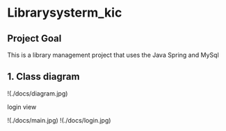 # Librarysysterm_kic

## Project Goal

This is a library management project that uses the Java Spring and MySql

## 1.	Class diagram
!(./docs/diagram.jpg)

login view

!(./docs/main.jpg)
!(./docs/login.jpg)
